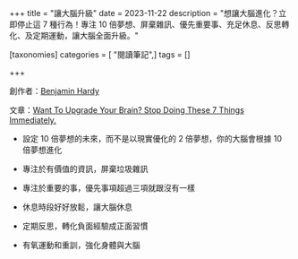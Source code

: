 +++
title = "讓大腦升級"
date = 2023-11-22
description = "想讓大腦進化？立即停止這 7 種行為！專注 10 倍夢想、屏棄雜訊、優先重要事、充足休息、反思轉化、及定期運動，讓大腦全面升級。"

[taxonomies]
categories = [ "閱讀筆記",]
tags = []

+++

創作者：[Benjamin Hardy](https://medium.com/@benjaminhardy/)

文章：[Want To Upgrade Your Brain? Stop Doing These 7 Things Immediately.](https://medium.com/@benjaminhardy/want-to-upgrade-your-brain-stop-doing-these-7-things-immediately-136e2d8c8cde)


* 設定 10 倍夢想的未來，而不是以現實優化的 2 倍夢想，你的大腦會根據 10 倍夢想進化

* 專注於有價值的資訊，屏棄垃圾雜訊

* 專注於重要的事，優先事項超過三項就跟沒有一樣

* 休息時段好好放鬆，讓大腦休息

* 定期反思，轉化負面經驗成正面習慣

* 有氧運動和重訓，強化身體與大腦
